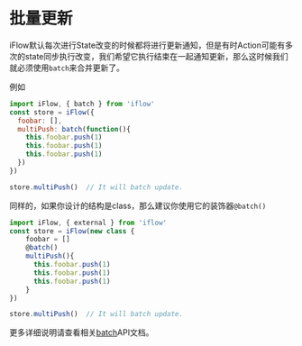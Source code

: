 # 批量更新

iFlow默认每次进行State改变的时候都将进行更新通知，但是有时Action可能有多次的state同步执行改变，我们希望它执行结束在一起通知更新，那么这时候我们就必须使用`batch`来合并更新了。

例如
```javascript
import iFlow, { batch } from 'iflow'
const store = iFlow({
  foobar: [],
  multiPush: batch(function(){
    this.foobar.push(1)
    this.foobar.push(1)
    this.foobar.push(1)
  })
})

store.multiPush()  // It will batch update.
```

同样的，如果你设计的结构是class，那么建议你使用它的装饰器`@batch()`

```javascript
import iFlow, { external } from 'iflow'
const store = iFlow(new class {
    foobar = []
    @batch()
    multiPush(){
      this.foobar.push(1)
      this.foobar.push(1)
      this.foobar.push(1)
    }
})

store.multiPush()  // It will batch update.
```

更多详细说明请查看相关[batch](/docs/api/batch.md)API文档。

